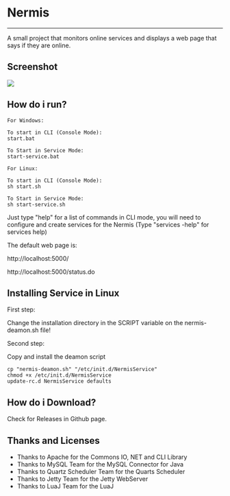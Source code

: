 # Nermis
----------
A small project that monitors online services and displays a web page that says if they are online.

## Screenshot
![](http://i.imgur.com/3M6kGPP.png)

## How do i run?

    For Windows:
    
   	To start in CLI (Console Mode):
    start.bat 
    
    To Start in Service Mode:
    start-service.bat
    
    For Linux:
    
    To start in CLI (Console Mode):
    sh start.sh 
    
    To Start in Service Mode:
    sh start-service.sh
    

Just type "help" for a list of commands in CLI mode, you will need to configure and create services for the Nermis (Type "services -help" for services help)

The default web page is:

http://localhost:5000/

http://localhost:5000/status.do

## Installing Service in Linux 

First step:

Change the installation directory in the SCRIPT variable on the nermis-deamon.sh file!

Second step:

Copy and install the deamon script

	cp "nermis-deamon.sh" "/etc/init.d/NermisService"
	chmod +x /etc/init.d/NermisService
	update-rc.d NermisService defaults

## How do i Download?
Check for Releases in Github page.

## Thanks and Licenses
* Thanks to Apache for the Commons IO, NET and CLI Library
* Thanks to MySQL Team for the MySQL Connector for Java
* Thanks to Quartz Scheduler Team for the Quarts Scheduler 
* Thanks to Jetty Team for the Jetty WebServer
* Thanks to LuaJ Team for the LuaJ 
